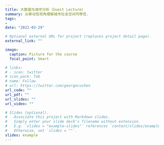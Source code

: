 ```yaml
---
title: 大数据与城市分析（Guest Lecture）
summary: 从移动性视角理解城市社会空间均等性.
tags:
- 
date: "2022-03-29"

# Optional external URL for project (replaces project detail page).
external_link: ""

image:
  caption: Picture for the course
  focal_point: Smart

# links:
# - icon: twitter
# icon_pack: fab
# name: Follow
# url: https://twitter.com/georgecushen
url_code: ""
url_pdf: ""
url_slides: ""
url_video: ""

# Slides (optional).
#   Associate this project with Markdown slides.
#   Simply enter your slide deck's filename without extension.
#   E.g. `slides = "example-slides"` references `content/slides/example-slides.md`.
#   Otherwise, set `slides = ""`.
slides: example
---
```


